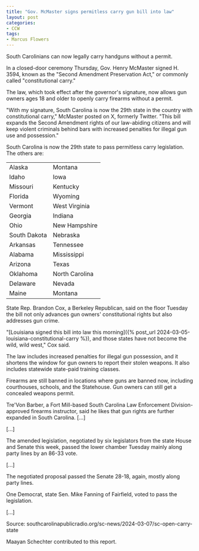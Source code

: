```yaml
---
title: "Gov. McMaster signs permitless carry gun bill into law"
layout: post
categories:
- CCW
tags:
- Marcus Flowers
---
```


South Carolinians can now legally carry handguns without a permit.

In a closed-door ceremony Thursday, Gov. Henry McMaster signed H. 3594, known as the "Second Amendment Preservation Act," or commonly called "constitutional carry."

The law, which took effect after the governor's signature, now allows gun owners ages 18 and older to openly carry firearms without a permit.

"With my signature, South Carolina is now the 29th state in the country with constitutional carry," McMaster posted on X, formerly Twitter. "This bill expands the Second Amendment rights of our law-abiding citizens and will keep violent criminals behind bars with increased penalties for illegal gun use and possession."

South Carolina is now the 29th state to pass permitless carry legislation. The others are:

<table class="table">
	<tr>
		<td>Alaska</td>
		<td>Montana</td>
	</tr>
	<tr>
		<td>Idaho</td>
		<td>Iowa</td>
	</tr>
	<tr>
		<td>Missouri</td>
		<td>Kentucky</td>
	</tr>
	<tr>
		<td>Florida</td>
		<td>Wyoming</td>
	</tr>
	<tr>
		<td>Vermont</td>
		<td>West Virginia</td>
	</tr>
	<tr>
		<td>Georgia</td>
		<td>Indiana</td>
	</tr>
	<tr>
		<td>Ohio</td>
		<td>New Hampshire</td>
	</tr>
	<tr>
		<td>South Dakota</td>
		<td>Nebraska</td>
	</tr>
	<tr>
		<td>Arkansas</td>
		<td>Tennessee</td>
	</tr>
	<tr>
		<td>Alabama</td>
		<td>Mississippi</td>
	</tr>
	<tr>
		<td>Arizona</td>
		<td>Texas</td>
	</tr>
	<tr>
		<td>Oklahoma</td>
		<td>North Carolina</td>
	</tr>
	<tr>
		<td>Delaware</td>
		<td>Nevada</td>
	</tr>
	<tr>
		<td>Maine</td>
		<td>Montana</td>
	</tr>
</table>

State Rep. Brandon Cox, a Berkeley Republican, said on the floor Tuesday the bill not only advances gun owners' constitutional rights but also addresses gun crime.

"[Louisiana signed this bill into law this morning]({% post_url 2024-03-05-louisiana-constitutional-carry %}), and those states have not become the wild, wild west," Cox said.

The law includes increased penalties for illegal gun possession, and it shortens the window for gun owners to report their stolen weapons. It also includes statewide state-paid training classes.

Firearms are still banned in locations where guns are banned now, including courthouses, schools, and the Statehouse. Gun owners can still get a concealed weapons permit.

Tre'Von Barber, a Fort Mill-based South Carolina Law Enforcement Division-approved firearms instructor, said he likes that gun rights are further expanded in South Carolina. [...]

[...]

The amended legislation, negotiated by six legislators from the state House and Senate this week, passed the lower chamber Tuesday mainly along party lines by an 86-33 vote.

[...]

The negotiated proposal passed the Senate 28-18, again, mostly along party lines.

One Democrat, state Sen. Mike Fanning of Fairfield, voted to pass the legislation.

[...]

Source: southcarolinapublicradio.org/sc-news/2024-03-07/sc-open-carry-state

Maayan Schechter contributed to this report.
